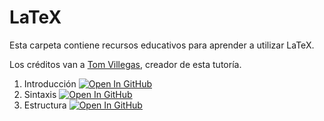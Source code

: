 # LaTeX

Esta carpeta contiene recursos educativos para aprender a utilizar LaTeX.

Los créditos van a [Tom Villegas](https://github.com/tvillega), creador de esta tutoría.

1. Introducción [![Open In GitHub](https://img.shields.io/badge/Open_In_GitHub-grey?logo=github)](https://github.com/osec-cl/tutorias/blob/master/LaTeX/01_Introduccion.ipynb)
2. Sintaxis [![Open In GitHub](https://img.shields.io/badge/Open_In_GitHub-grey?logo=github)](https://github.com/osec-cl/tutorias/blob/master/LaTeX/02_Sintaxis.ipynb)
3. Estructura [![Open In GitHub](https://img.shields.io/badge/Open_In_GitHub-grey?logo=github)](https://github.com/osec-cl/tutorias/blob/master/LaTeX/03_Estructura.ipynb)